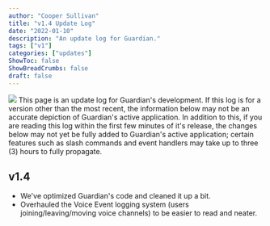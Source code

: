 ```yaml
---
author: "Cooper Sullivan"
title: "v1.4 Update Log"
date: "2022-01-10"
description: "An update log for Guardian."
tags: ["v1"]
categories: ["updates"]
ShowToc: false
ShowBreadCrumbs: false
draft: false
---
```



![](https://i.imgur.com/2QHDwXr.png#center)
  This page is an update log for Guardian's development. If this log is for a version other than the most recent,
  the information below may not be an accurate depiction of Guardian's active application. In addition to this, if
  you are reading this log within the first few minutes of it's release, the changes below may not yet be fully added
  to Guardian's active application; certain features such as slash commands and event handlers may take up to three (3)
  hours to fully propagate.



## v1.4
- We've optimized Guardian's code and cleaned it up a bit.
- Overhauled the Voice Event logging system (users joining/leaving/moving voice channels) to be easier to read and neater.
